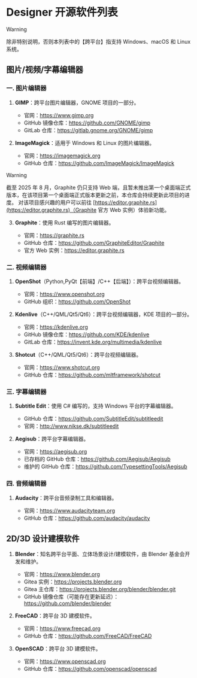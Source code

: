 # Designer 开源软件列表

> [!WARNING]
>
> 除非特别说明，否则本列表中的【跨平台】指支持 Windows、macOS 和 Linux 系统。

## 图片/视频/字幕编辑器

### 一. 图片编辑器

1. **GIMP**：跨平台图片编辑器，GNOME 项目的一部分。
   
   - 官网：https://www.gimp.org
   - GitHub 镜像仓库：https://github.com/GNOME/gimp
   - GitLab 仓库：https://gitlab.gnome.org/GNOME/gimp

2. **ImageMagick**：适用于 Windows 和 Linux 的图片编辑器。
   
   - 官网：https://imagemagick.org
   - GitHub 仓库：https://github.com/ImageMagick/ImageMagick

> [!WARNING]
>
> 截至 2025 年 8 月，Graphite 仍只支持 Web 端，且暂未推出第一个桌面端正式版本，在该项目第一个桌面端正式版本更新之前，本仓库会持续更新此项目的进度。
> 对该项目感兴趣的用户可以前往 [https://editor.graphite.rs](https://editor.graphite.rs)（Graphite 官方 Web 实例）体验新功能。

3. **Graphite**：使用 Rust 编写的图片编辑器。

    - 官网：https://graphite.rs
    - GitHub 仓库：https://github.com/GraphiteEditor/Graphite
    - 官方 Web 实例：https://editor.graphite.rs
   
### 二. 视频编辑器

1. **OpenShot**（Python,PyQt【前端】/C++【后端】）：跨平台视频编辑器。
   
   - 官网：https://www.openshot.org
   - GitHub 组织：https://github.com/OpenShot

2. **Kdenlive**（C++/QML/Qt5/Qt6）：跨平台视频编辑器，KDE 项目的一部分。
   
   - 官网：https://kdenlive.org
   - GitHub 镜像仓库：https://github.com/KDE/kdenlive
   - GitLab 仓库：https://invent.kde.org/multimedia/kdenlive

3. **Shotcut**（C++/QML/Qt5/Qt6）：跨平台视频编辑器。
   
   - 官网：https://www.shotcut.org
   - GitHub 仓库：https://github.com/mltframework/shotcut

### 三. 字幕编辑器

1. **Subtitle Edit**：使用 C# 编写的，支持 Windows 平台的字幕编辑器。
   
   - GitHub 仓库：https://github.com/SubtitleEdit/subtitleedit
   - 官网：http://www.nikse.dk/subtitleedit

2. **Aegisub**：跨平台字幕编辑器。
   
   - 官网：https://aegisub.org
   - 已存档的 GitHub 仓库：https://github.com/Aegisub/Aegisub
   - 维护的 GitHub 仓库：https://github.com/TypesettingTools/Aegisub

### 四. 音频编辑器

1. **Audacity**：跨平台音频录制工具和编辑器。

   - 官网：https://www.audacityteam.org
   - GitHub 仓库：https://github.com/audacity/audacity

## 2D/3D 设计建模软件

1. **Blender**：知名跨平台平面、立体场景设计/建模软件，由 Blender 基金会开发和维护。

   - 官网：https://www.blender.org
   - Gitea 实例：https://projects.blender.org
   - Gitea 主仓库：https://projects.blender.org/blender/blender.git
   - GitHub 镜像仓库（可能存在更新延迟）：https://github.com/blender/blender

2. **FreeCAD**：跨平台 3D 建模软件。

   - 官网：https://www.freecad.org
   - GitHub 仓库：https://github.com/FreeCAD/FreeCAD
   
3. **OpenSCAD**：跨平台 3D 建模软件。

   - 官网：https://www.openscad.org
   - GitHub 仓库：https://github.com/openscad/openscad

